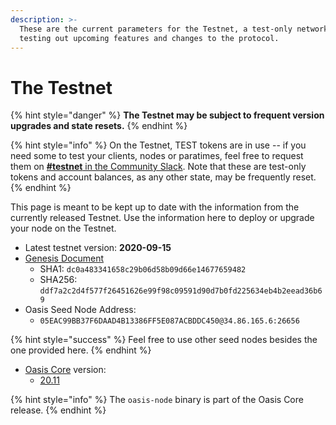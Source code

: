 ```yaml
---
description: >-
  These are the current parameters for the Testnet, a test-only network for
  testing out upcoming features and changes to the protocol.
---
```


# The Testnet

{% hint style="danger" %}
**The Testnet may be subject to frequent version upgrades and state resets.**
{% endhint %}

{% hint style="info" %}
On the Testnet, TEST tokens are in use -- if you need some to test your clients, nodes or paratimes, feel free to request them on [**\#testnet** in the Community Slack](../community-resources/connect-with-us.md). Note that these are test-only tokens and account balances, as any other state, may be frequently reset.
{% endhint %}

This page is meant to be kept up to date with the information from the currently released Testnet. Use the information here to deploy or upgrade your node on the Testnet.

* Latest testnet version: **2020-09-15**
* [Genesis Document](https://github.com/oasisprotocol/public-testnet-artifacts/releases/download/2020-09-15/genesis.json)
  * SHA1: `dc0a483341658c29b06d58b09d66e14677659482`
  * SHA256: `ddf7a2c2d4f577f26451626e99f98c09591d90d7b0fd225634eb4b2eead36b69`
* Oasis Seed Node Address:
  * `05EAC99BB37F6DAAD4B13386FF5E087ACBDDC450@34.86.165.6:26656`

{% hint style="success" %}
Feel free to use other seed nodes besides the one provided here.
{% endhint %}

* [Oasis Core](https://github.com/oasisprotocol/oasis-core) version:
  * [20.11](https://github.com/oasisprotocol/oasis-core/releases/tag/v20.11)

{% hint style="info" %}
The `oasis-node` binary is part of the Oasis Core release.
{% endhint %}

